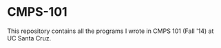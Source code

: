 CMPS-101
==========

This repository contains all the programs I wrote in CMPS 101 (Fall '14) at UC Santa Cruz.
